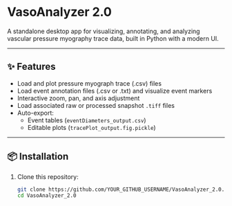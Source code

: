 # VasoAnalyzer 2.0

A standalone desktop app for visualizing, annotating, and analyzing vascular pressure myography trace data, built in Python with a modern UI.

---

## ✨ Features

- Load and plot pressure myograph trace (.csv) files
- Load event annotation files (.csv or .txt) and visualize event markers
- Interactive zoom, pan, and axis adjustment
- Load associated raw or processed snapshot `.tiff` files
- Auto-export:
  - Event tables (`eventDiameters_output.csv`)
  - Editable plots (`tracePlot_output.fig.pickle`)

---

## 📦 Installation

1. Clone this repository:

   ```bash
   git clone https://github.com/YOUR_GITHUB_USERNAME/VasoAnalyzer_2.0.git
   cd VasoAnalyzer_2.0
